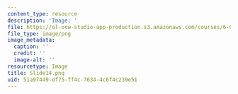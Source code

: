 ```yaml
---
content_type: resource
description: 'Image: '
file: https://ol-ocw-studio-app-production.s3.amazonaws.com/courses/6-004-computation-structures-spring-2017/51a97449df75ff4c76344c6f4c239e51_Slide14.png
file_type: image/png
image_metadata:
  caption: ''
  credit: ''
  image-alt: ''
resourcetype: Image
title: Slide14.png
uid: 51a97449-df75-ff4c-7634-4c6f4c239e51
---
```


